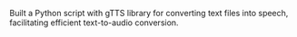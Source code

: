 Built a Python script with gTTS library for converting text files
into speech, facilitating efficient text-to-audio conversion.
